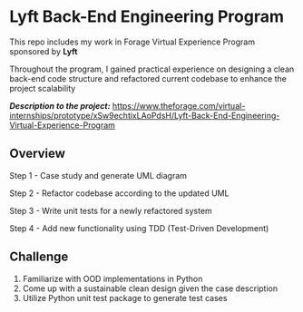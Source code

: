 # Lyft Back-End Engineering Program
This repo includes my work in Forage Virtual Experience Program sponsored by **Lyft**

Throughout the program, I gained practical experience on designing a clean back-end code structure and refactored current codebase to enhance the project scalability

***Description to the project:***   https://www.theforage.com/virtual-internships/prototype/xSw9echtixLAoPdsH/Lyft-Back-End-Engineering-Virtual-Experience-Program

## Overview
Step 1 - Case study and generate UML diagram

Step 2 - Refactor codebase according to the updated UML

Step 3 - Write unit tests for a newly refactored system

Step 4 - Add new functionality using TDD (Test-Driven Development)

## Challenge

1. Familiarize with OOD implementations in Python
2. Come up with a sustainable clean design given the case description
3. Utilize Python unit test package to generate test cases